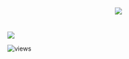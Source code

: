 # 

<p align="center">
  <a href="https://github.com/vikkardev">
    <img src="https://discord.c99.nl/widget/theme-1/905401850382143498.png"/>
     </a>
</p>

# 
<a href="https://github.com/vikkardev/vikkardev"><img align="center" src="https://github-readme-stats.vercel.app/api/top-langs/?username=vikkardev&hide=java,html,tex&title_color=ffffff&text_color=c9cacc&icon_color=2bbc8a&bg_color=1d1f21&langs_count=3" /></a>

![views](https://komarev.com/ghpvc/?username=vikkardev&color=lightgrey) <br>
